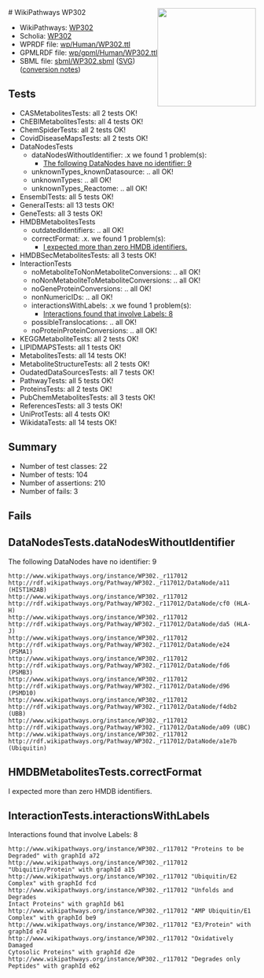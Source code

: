 <img style="float: right; width: 200px" src="../logo.png" />
# WikiPathways WP302

* WikiPathways: [WP302](https://identifiers.org/wikipathways:WP302)
* Scholia: [WP302](https://scholia.toolforge.org/wikipathways/WP302)
* WPRDF file: [wp/Human/WP302.ttl](../wp/Human/WP302.ttl)
* GPMLRDF file: [wp/gpml/Human/WP302.ttl](../wp/gpml/Human/WP302.ttl)
* SBML file: [sbml/WP302.sbml](../sbml/WP302.sbml) ([SVG](../sbml/WP302.svg)) ([conversion notes](../sbml/WP302.txt))

## Tests
* CASMetabolitesTests: all 2 tests OK!
* ChEBIMetabolitesTests: all 4 tests OK!
* ChemSpiderTests: all 2 tests OK!
* CovidDiseaseMapsTests: all 2 tests OK!
* DataNodesTests
    * dataNodesWithoutIdentifier: .x we found 1 problem(s):
        * [The following DataNodes have no identifier: 9](#d2d32fa8)
    * unknownTypes_knownDatasource: .. all OK!
    * unknownTypes: .. all OK!
    * unknownTypes_Reactome: .. all OK!
* EnsemblTests: all 5 tests OK!
* GeneralTests: all 13 tests OK!
* GeneTests: all 3 tests OK!
* HMDBMetabolitesTests
    * outdatedIdentifiers: .. all OK!
    * correctFormat: .x. we found 1 problem(s):
        * [I expected more than zero HMDB identifiers.](#ad154c1e)
* HMDBSecMetabolitesTests: all 3 tests OK!
* InteractionTests
    * noMetaboliteToNonMetaboliteConversions: .. all OK!
    * noNonMetaboliteToMetaboliteConversions: .. all OK!
    * noGeneProteinConversions: .. all OK!
    * nonNumericIDs: .. all OK!
    * interactionsWithLabels: .x we found 1 problem(s):
        * [Interactions found that involve Labels: 8](#630d267f)
    * possibleTranslocations: .. all OK!
    * noProteinProteinConversions: .. all OK!
* KEGGMetaboliteTests: all 2 tests OK!
* LIPIDMAPSTests: all 1 tests OK!
* MetabolitesTests: all 14 tests OK!
* MetaboliteStructureTests: all 2 tests OK!
* OudatedDataSourcesTests: all 7 tests OK!
* PathwayTests: all 5 tests OK!
* ProteinsTests: all 2 tests OK!
* PubChemMetabolitesTests: all 3 tests OK!
* ReferencesTests: all 3 tests OK!
* UniProtTests: all 4 tests OK!
* WikidataTests: all 14 tests OK!


## Summary

* Number of test classes: 22
* Number of tests: 104
* Number of assertions: 210
* Number of fails: 3

## Fails

<a name="d2d32fa8" />

## DataNodesTests.dataNodesWithoutIdentifier

The following DataNodes have no identifier: 9
```
http://www.wikipathways.org/instance/WP302._r117012 http://rdf.wikipathways.org/Pathway/WP302._r117012/DataNode/a11 (HIST1H2AB)
http://www.wikipathways.org/instance/WP302._r117012 http://rdf.wikipathways.org/Pathway/WP302._r117012/DataNode/cf0 (HLA-H)
http://www.wikipathways.org/instance/WP302._r117012 http://rdf.wikipathways.org/Pathway/WP302._r117012/DataNode/da5 (HLA-J)
http://www.wikipathways.org/instance/WP302._r117012 http://rdf.wikipathways.org/Pathway/WP302._r117012/DataNode/e24 (PSMA1)
http://www.wikipathways.org/instance/WP302._r117012 http://rdf.wikipathways.org/Pathway/WP302._r117012/DataNode/fd6 (PSMB3)
http://www.wikipathways.org/instance/WP302._r117012 http://rdf.wikipathways.org/Pathway/WP302._r117012/DataNode/d96 (PSMD10)
http://www.wikipathways.org/instance/WP302._r117012 http://rdf.wikipathways.org/Pathway/WP302._r117012/DataNode/f4db2 (UBB)
http://www.wikipathways.org/instance/WP302._r117012 http://rdf.wikipathways.org/Pathway/WP302._r117012/DataNode/a09 (UBC)
http://www.wikipathways.org/instance/WP302._r117012 http://rdf.wikipathways.org/Pathway/WP302._r117012/DataNode/a1e7b (Ubiquitin)
```

<a name="ad154c1e" />

## HMDBMetabolitesTests.correctFormat

I expected more than zero HMDB identifiers.
<a name="630d267f" />

## InteractionTests.interactionsWithLabels

Interactions found that involve Labels: 8
```
http://www.wikipathways.org/instance/WP302._r117012 "Proteins to be Degraded" with graphId a72
http://www.wikipathways.org/instance/WP302._r117012 "Ubiquitin/Protein" with graphId a15
http://www.wikipathways.org/instance/WP302._r117012 "Ubiquitin/E2 Complex" with graphId fcd
http://www.wikipathways.org/instance/WP302._r117012 "Unfolds and Degrades
Intact Proteins" with graphId b61
http://www.wikipathways.org/instance/WP302._r117012 "AMP Ubiquitin/E1 Complex" with graphId be9
http://www.wikipathways.org/instance/WP302._r117012 "E3/Protein" with graphId e74
http://www.wikipathways.org/instance/WP302._r117012 "Oxidatively Damaged
Cytosolic Proteins" with graphId d2e
http://www.wikipathways.org/instance/WP302._r117012 "Degrades only Peptides" with graphId e62
```

